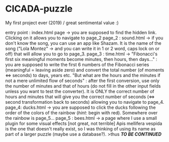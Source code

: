 # CICADA-puzzle
My first project ever (2019) / great sentimental value :)

entry point : index.html page -> you are supposed to find the hidden link. Clicking on it allows you to navigate to page_2
page_2 : sound.html -> if you don't know the song, you can use an app like Shazam. It is the name of the song ("Lola Montez"
                       -> and you can write it in 1 or 2 word, caps lock on or off) that will allow you to go to page_3.
page_3 : time.html -> "Fibonacci's first six meaningful moments become minutes, then hours, then days..." : you are supposed to
                       write the first 6 numbers of the Fibonacci series (meaningful = leaving aside zero) and convert the total 
                       number (of moments <=> seconds) to days, years etc. 
                       "But what are the hours and the minutes if not a mere unlimited flow of seconds" : after the first 
                       conversion, use only the number of minutes and that of hours (do not fill in the other input fields 
                       unless you want to test the converter). It is ONLY the correct number of hours and minutes 
                       that will give you the correct number of  seconds (<=> second transformation back to seconds) 
                       allowing you to navigate to page_4.
page_4: ducks.html -> you are supposed to click the ducks following the order of the colors of the rainbow (*hint*: begin with red).
                      Somewhere over the rainbow is page_5...
page_5 : bees.html -> a page where I use a small plugin for some visual effects [not great, not terrible]
                      Apis mellifera vespida is the one that doesn't really exist, so I was thinking of using its name 
                      as part of a larger puzzle (maybe use a database?). 
                      >thus ***TO BE CONTINUED***
 

